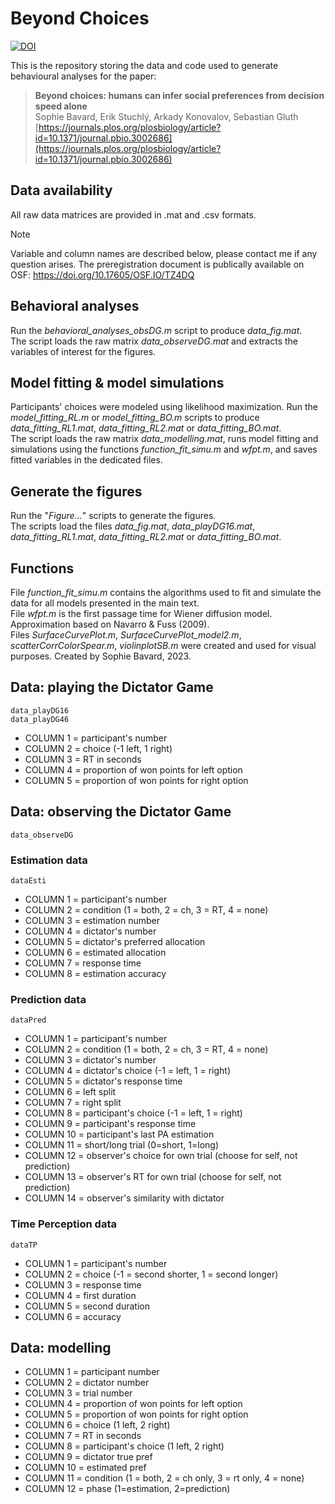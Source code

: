 # Beyond Choices
[![DOI](https://zenodo.org/badge/697825838.svg)](https://zenodo.org/doi/10.5281/zenodo.10852803)

This is the repository storing the data and code used to generate behavioural analyses for the paper:   
>__Beyond choices: humans can infer social preferences from decision speed alone__   
Sophie Bavard, Erik Stuchlý, Arkady Konovalov, Sebastian Gluth   
[https://journals.plos.org/plosbiology/article?id=10.1371/journal.pbio.3002686](https://journals.plos.org/plosbiology/article?id=10.1371/journal.pbio.3002686)

## Data availability
All raw data matrices are provided in .mat and .csv formats. 

>[!NOTE]
>Variable and column names are described below, please contact me if any question arises. The preregistration document is publically available on OSF: https://doi.org/10.17605/OSF.IO/TZ4DQ

## Behavioral analyses   
Run the *behavioral_analyses_obsDG.m* script to produce *data_fig.mat*.   
The script loads the raw matrix *data_observeDG.mat* and extracts the variables of interest for the figures.

## Model fitting & model simulations
Participants' choices were modeled using likelihood maximization. Run the *model_fitting_RL.m* or *model_fitting_BO.m* scripts to produce *data_fitting_RL1.mat*, *data_fitting_RL2.mat* or *data_fitting_BO.mat*.     
The script loads the raw matrix *data_modelling.mat*, runs model fitting and simulations using the functions *function_fit_simu.m* and *wfpt.m*, and saves fitted variables in the dedicated files.

## Generate the figures   
Run the "*Figure...*" scripts to generate the figures.   
The scripts load the files *data_fig.mat*, *data_playDG16.mat*, *data_fitting_RL1.mat*, *data_fitting_RL2.mat* or *data_fitting_BO.mat*.

## Functions   
File *function_fit_simu.m* contains the algorithms used to fit and simulate the data for all models presented in the main text.   
File *wfpt.m* is the first passage time for Wiener diffusion model. Approximation based on Navarro & Fuss (2009).   
Files *SurfaceCurvePlot.m*, *SurfaceCurvePlot_model2.m*, *scatterCorrColorSpear.m*, *violinplotSB.m*  were created and used for visual purposes. Created by Sophie Bavard, 2023.

## Data: playing the Dictator Game
```
data_playDG16
data_playDG46
```
  
* COLUMN 1  = participant's number
* COLUMN 2  = choice (-1 left, 1 right)
* COLUMN 3  = RT in seconds
* COLUMN 4  = proportion of won points for left option
* COLUMN 5  = proportion of won points for right option
  
## Data: observing the Dictator Game
```
data_observeDG
```

### Estimation data
```
dataEsti
```
* COLUMN 1  = participant's number
* COLUMN 2  = condition (1 = both, 2 = ch, 3 = RT, 4 = none)
* COLUMN 3  = estimation number
* COLUMN 4  = dictator's number
* COLUMN 5  = dictator's preferred allocation
* COLUMN 6  = estimated allocation
* COLUMN 7  = response time
* COLUMN 8  = estimation accuracy

### Prediction data
```
dataPred
```
* COLUMN 1  = participant's number
* COLUMN 2  = condition (1 = both, 2 = ch, 3 = RT, 4 = none)
* COLUMN 3  = dictator's number
* COLUMN 4  = dictator's choice (-1 = left, 1 = right)
* COLUMN 5  = dictator's response time
* COLUMN 6  = left split
* COLUMN 7  = right split
* COLUMN 8  = participant's choice (-1 = left, 1 = right)
* COLUMN 9  = participant's response time
* COLUMN 10 = participant's last PA estimation
* COLUMN 11 = short/long trial (0=short, 1=long)
* COLUMN 12 = observer's choice for own trial (choose for self, not prediction)
* COLUMN 13 = observer's RT for own trial (choose for self, not prediction)
* COLUMN 14 = observer's similarity with dictator

### Time Perception data
```
dataTP
```
* COLUMN 1  = participant's number
* COLUMN 2  = choice (-1 = second shorter, 1 = second longer)
* COLUMN 3  = response time
* COLUMN 4  = first duration
* COLUMN 5  = second duration
* COLUMN 6  = accuracy
  
## Data: modelling

* COLUMN 1  = participant number
* COLUMN 2  = dictator number
* COLUMN 3  = trial number
* COLUMN 4  = proportion of won points for left option
* COLUMN 5  = proportion of won points for right option
* COLUMN 6  = choice (1 left, 2 right)
* COLUMN 7  = RT in seconds
* COLUMN 8  = participant's choice (1 left, 2 right)
* COLUMN 9  = dictator true pref
* COLUMN 10 = estimated pref
* COLUMN 11 = condition (1 = both, 2 = ch only, 3 = rt only, 4 = none)
* COLUMN 12 = phase (1=estimation, 2=prediction)
